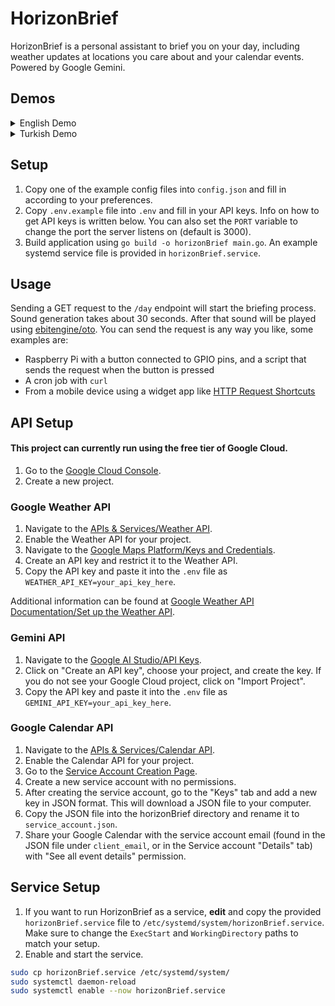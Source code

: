 # HorizonBrief

HorizonBrief is a personal assistant to brief you on your day, including weather updates at locations you care about and your calendar events.
Powered by Google Gemini.

## Demos
<details>
<summary>English Demo</summary>
  
https://github.com/user-attachments/assets/5da0683c-d796-4c0f-9cfb-b32c9f231d63
</details>

<details>
<summary>Turkish Demo</summary>

https://github.com/user-attachments/assets/b125c118-27c3-40dd-83b4-628d6c2e3df2
</details>


## Setup
1. Copy one of the example config files into `config.json` and fill in according to your preferences.
2. Copy `.env.example` file into `.env` and fill in your API keys. Info on how to get API keys is written below. You can also set the `PORT` variable to change the port the server listens on (default is 3000).
3. Build application using `go build -o horizonBrief main.go`. An example systemd service file is provided in `horizonBrief.service`.

## Usage
Sending a GET request to the `/day` endpoint will start the briefing process. Sound generation takes about 30 seconds. After that sound will be played using [ebitengine/oto](https://github.com/ebitengine/oto).
You can send the request is any way you like, some examples are:
- Raspberry Pi with a button connected to GPIO pins, and a script that sends the request when the button is pressed
- A cron job with `curl`
- From a mobile device using a widget app like [HTTP Request Shortcuts](https://play.google.com/store/apps/details?id=ch.rmy.android.http_shortcuts)

## API Setup
#### This project can currently run using the free tier of Google Cloud.

1. Go to the [Google Cloud Console](https://console.cloud.google.com/).
2. Create a new project.

### Google Weather API
1. Navigate to the [APIs & Services/Weather API](https://console.cloud.google.com/apis/library/weather.googleapis.com).
2. Enable the Weather API for your project.
3. Navigate to the [Google Maps Platform/Keys and Credentials](https://console.cloud.google.com/google/maps-apis/credentials).
4. Create an API key and restrict it to the Weather API.
5. Copy the API key and paste it into the `.env` file as `WEATHER_API_KEY=your_api_key_here`.

Additional information can be found at [Google Weather API Documentation/Set up the Weather API](https://developers.google.com/maps/documentation/weather/get-api-key).

### Gemini API
1. Navigate to the [Google AI Studio/API Keys](https://aistudio.google.com/api-keys).
2. Click on "Create an API key", choose your project, and create the key. If you do not see your Google Cloud project, click on "Import Project".
3. Copy the API key and paste it into the `.env` file as `GEMINI_API_KEY=your_api_key_here`.

### Google Calendar API
1. Navigate to the [APIs & Services/Calendar API](https://console.cloud.google.com/apis/library/calendar-json.googleapis.com).
2. Enable the Calendar API for your project.
3. Go to the [Service Account Creation Page](https://console.cloud.google.com/iam-admin/serviceaccounts/create).
4. Create a new service account with no permissions.
5. After creating the service account, go to the "Keys" tab and add a new key in JSON format. This will download a JSON file to your computer.
6. Copy the JSON file into the horizonBrief directory and rename it to `service_account.json`.
7. Share your Google Calendar with the service account email (found in the JSON file under `client_email`, or in the Service account "Details" tab) with "See all event details" permission.

## Service Setup
1. If you want to run HorizonBrief as a service, **edit** and copy the provided `horizonBrief.service` file to `/etc/systemd/system/horizonBrief.service`. Make sure to change the `ExecStart` and `WorkingDirectory` paths to match your setup.
2. Enable and start the service.

```bash
sudo cp horizonBrief.service /etc/systemd/system/
sudo systemctl daemon-reload
sudo systemctl enable --now horizonBrief.service
```
